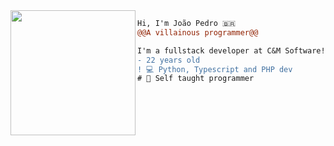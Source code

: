 <img align="left" height="200" src="https://media.giphy.com/media/9uITwFum2zFg9fBHYU/giphy.gif"/>

```diff
Hi, I'm João Pedro 🇧🇷
@@A villainous programmer@@

I'm a fullstack developer at C&M Software! 
- 22 years old
! 💻 Python, Typescript and PHP dev
# 📖 Self taught programmer
```
